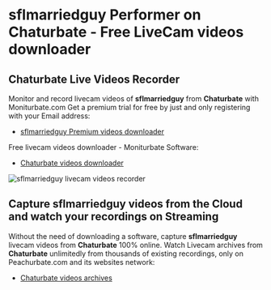 # sflmarriedguy Performer on Chaturbate - Free LiveCam videos downloader

## Chaturbate Live Videos Recorder

Monitor and record livecam videos of **sflmarriedguy** from **Chaturbate** with Moniturbate.com
Get a premium trial for free by just and only registering with your Email address:
* [sflmarriedguy Premium videos downloader](https://moniturbate.com/request-demo-licence-key.html)

Free livecam videos downloader - Moniturbate Software:
* [Chaturbate videos downloader](https://moniturbate.com/moniturbate-download-software.html)

![sflmarriedguy livecam videos recorder](https://peachurnet.com/templates/moniturbate-software.png)


## Capture sflmarriedguy videos from the Cloud and watch your recordings on Streaming

Without the need of downloading a software, capture **sflmarriedguy** livecam videos from **Chaturbate** 100% online.
Watch Livecam archives from **Chaturbate** unlimitedly from thousands of existing recordings, only on Peachurbate.com and its websites network:
* [Chaturbate videos archives](https://peachurnet.com/)